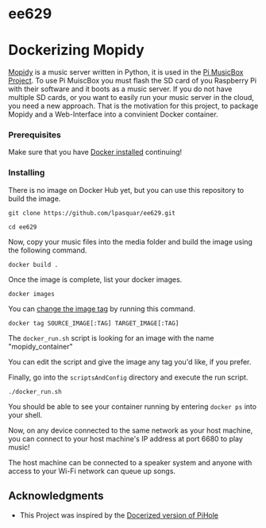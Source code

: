 # ee629


# Dockerizing Mopidy

[Mopidy](https://mopidy.com/ "Mopidy Homepage") is a music server written in Python, it is used in the [Pi MusicBox Project](https://www.pimusicbox.com/ "Pi MusicBox Homepage"). To use Pi MuiscBox you must flash the SD card of you Raspberry Pi with their software and it boots as a music server. If you do not have multiple SD cards, or you want to easily run your music server in the cloud, you need a new approach. That is the motivation for this project, to package Mopidy and a Web-Interface into a convinient Docker container.

### Prerequisites

Make sure that you have [Docker installed](https://docs.docker.com/get-docker/ "Get Docker") continuing!


### Installing

There is no image on Docker Hub yet, but you can use this repository to build the image. 

```
git clone https://github.com/lpasquar/ee629.git
```

```
cd ee629
```
Now, copy your music files into the media folder and build the image using the following command. 

```
docker build .
```
Once the image is complete, list your docker images.
```
docker images
```

You can [change the image tag](https://docs.docker.com/engine/reference/commandline/tag/ "docker tag documentation") by running this command.
```
docker tag SOURCE_IMAGE[:TAG] TARGET_IMAGE[:TAG]
```
The `docker_run.sh` script is looking for an image with the name "mopidy_container"

You can edit the script and give the image any tag you'd like, if you prefer. 

Finally, go into the `scriptsAndConfig` directory and execute the run script.
```
./docker_run.sh
```
You should be able to see your container running by entering `docker ps` into your shell.

Now, on any device connected to the same network as your host machine, you can connect to your host machine's IP address at port 6680 to play music!

The host machine can be connected to a speaker system and anyone with access to your Wi-Fi network can queue up songs. 

## Acknowledgments
* This Project was inspired by the [Docerized version of PiHole](https://github.com/pi-hole/docker-pi-hole "dockerized pi-hole GitHub")